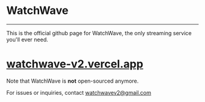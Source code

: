 # WatchWave
---

This is the official github page for WatchWave, the only streaming service you'll ever need.
# [watchwave-v2.vercel.app](https://watchwave-v2.vercel.app)

Note that WatchWave is **not** open-sourced anymore.

For issues or inquiries, contact watchwavev2@gmail.com
